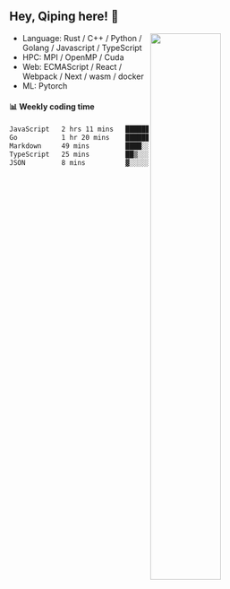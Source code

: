 

## Hey, Qiping here! :wave:

[<img align="right" width="50%" src="https://github-readme-stats.vercel.app/api?username=ppppqp&theme=dark&show_icons=true">](https://metrics.lecoq.io/ppppqp?template=classic)



-   Language: Rust / C++ / Python / Golang / Javascript / TypeScript
-   HPC: MPI / OpenMP / Cuda
-   Web: ECMAScript / React / Webpack / Next / wasm / docker
-   ML: Pytorch



#### :bar_chart: Weekly coding time

<!--START_SECTION:waka-->

```txt
JavaScript   2 hrs 11 mins   ███████████░░░░░░░░░░░░░░   44.50 %
Go           1 hr 20 mins    ██████▓░░░░░░░░░░░░░░░░░░   27.15 %
Markdown     49 mins         ████░░░░░░░░░░░░░░░░░░░░░   16.59 %
TypeScript   25 mins         ██▒░░░░░░░░░░░░░░░░░░░░░░   08.73 %
JSON         8 mins          ▓░░░░░░░░░░░░░░░░░░░░░░░░   02.99 %
```

<!--END_SECTION:waka-->
